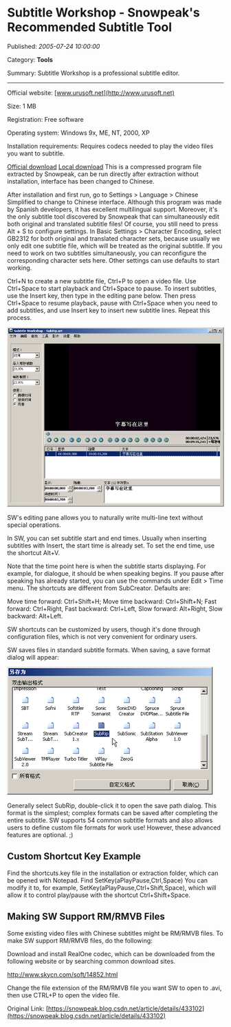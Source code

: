 # Subtitle Workshop - Snowpeak's Recommended Subtitle Tool

Published: *2005-07-24 10:00:00*

Category: __Tools__

Summary: Subtitle Workshop is a professional subtitle editor.


---------

Official website: [www.urusoft.net](http://www.urusoft.net)

Size: 1 MB

Registration: Free software

Operating system: Windows 9x, ME, NT, 2000, XP

Installation requirements: Requires codecs needed to play the video files you want to subtitle.

[Official download](<http://www.urusoft.net/download.php?lang=1&id=sw>)
[Local download](<http://www.snowpeak.org/media/tool/SubtitleWorkshop251.zip>) This is a compressed program file extracted by Snowpeak, can be run directly after extraction without installation, interface has been changed to Chinese.

After installation and first run, go to Settings > Language > Chinese Simplified to change to Chinese interface. Although this program was made by Spanish developers, it has excellent multilingual support. Moreover, it's the only subtitle tool discovered by Snowpeak that can simultaneously edit both original and translated subtitle files! Of course, you still need to press Alt + S to configure settings. In Basic Settings > Character Encoding, select GB2312 for both original and translated character sets, because usually we only edit one subtitle file, which will be treated as the original subtitle. If you need to work on two subtitles simultaneously, you can reconfigure the corresponding character sets here. Other settings can use defaults to start working.

Ctrl+N to create a new subtitle file, Ctrl+P to open a video file. Use Ctrl+Space to start playback and Ctrl+Space to pause. To insert subtitles, use the Insert key, then type in the editing pane below. Then press Ctrl+Space to resume playback, pause with Ctrl+Space when you need to add subtitles, and use Insert key to insert new subtitle lines. Repeat this process.

![Interface Screenshot 1](../assets/img/20050724_Subtitle_Workshop_01.png)

SW's editing pane allows you to naturally write multi-line text without special operations.

In SW, you can set subtitle start and end times. Usually when inserting subtitles with Insert, the start time is already set. To set the end time, use the shortcut Alt+V.

Note that the time point here is when the subtitle starts displaying. For example, for dialogue, it should be when speaking begins. If you pause after speaking has already started, you can use the commands under Edit > Time menu. The shortcuts are different from SubCreator. Defaults are:

Move time forward: Ctrl+Shift+H; Move time backward: Ctrl+Shift+N;
Fast forward: Ctrl+Right, Fast backward: Ctrl+Left, Slow forward: Alt+Right, Slow backward: Alt+Left.

SW shortcuts can be customized by users, though it's done through configuration files, which is not very convenient for ordinary users.

SW saves files in standard subtitle formats. When saving, a save format dialog will appear:

![Interface Screenshot 2](../assets/img/20050724_Subtitle_Workshop_02.png)

Generally select SubRip, double-click it to open the save path dialog. This format is the simplest; complex formats can be saved after completing the entire subtitle. SW supports 54 common subtitle formats and also allows users to define custom file formats for work use! However, these advanced features are optional. ;)

## Custom Shortcut Key Example

Find the shortcuts.key file in the installation or extraction folder, which can be opened with Notepad. Find
SetKey(aPlayPause,Ctrl,Space)
You can modify it to, for example, SetKey(aPlayPause,Ctrl+Shift,Space), which will allow it to control play/pause with the shortcut Ctrl+Shift+Space.

## Making SW Support RM/RMVB Files

Some existing video files with Chinese subtitles might be RM/RMVB files. To make SW support RM/RMVB files, do the following:

Download and install RealOne codec, which can be downloaded from the following website or by searching common download sites.

<http://www.skycn.com/soft/14852.html>

Change the file extension of the RM/RMVB file you want SW to open to .avi, then use CTRL+P to open the video file.


Original Link: [https://snowpeak.blog.csdn.net/article/details/433102](https://snowpeak.blog.csdn.net/article/details/433102)
